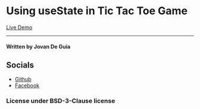 # Using useState in Tic Tac Toe Game

[Live Demo](https://jxmked.github.io/Random-Web-Ideas/Using%20useState%20in%20TicTacToe/)

----

#### Written by Jovan De Guia
 
## Socials

- [Github](https://github.com/jxmked)
- [Facebook](https://www.facebook.com/deguia25)

### License under BSD-3-Clause license
